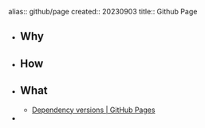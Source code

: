 alias:: github/page
created:: 20230903
title:: Github Page

- ## Why
- ## How
- ## What
  - [Dependency versions | GitHub Pages](https://pages.github.com/versions/)
-